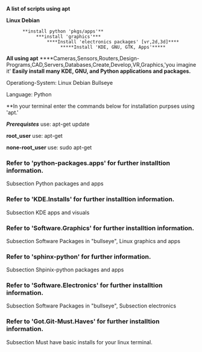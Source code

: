 **A list of scripts using apt** 

 **Linux Debian**
     
          **install python 'pkgs/apps'**
               ***install 'graphics'***
                   ****Install 'electronics packages' [vr,2d,3d]****
                        *****Install 'KDE, GNU, GTK, Apps'*****
      
      
 **All using apt**
****Cameras,Sensors,Routers,Design-Programs,CAD,Servers,Databases,Create,Develop,VR,Graphics,'you imagine it'
**Easily install many KDE, GNU, and Python applications and packages.**


Operationg-System: 
   Linux Debian Bullseye
   
Language: 
   Python


**In your terminal enter the commands below for installation purpses using 'apt.'
 
 
 ***Prerequistes***
    use:
      apt-get update

**root_user**
    use:
      apt-get
 
**none-root_user**
    use:
      sudo apt-get
 

### Refer to 'python-packages.apps' for further installtion information. 
Subsection Python packages and apps
### Refer to 'KDE.Installs' for further installtion information.
Subsection KDE apps and visuals
### Refer to 'Software.Graphics' for further installtion information.
Subsection Software Packages in "bullseye", Linux graphics and apps
### Refer to 'sphinx-python' for further information.
Subsection Shpinix-python packages and apps
### Refer to 'Software.Electronics' for further installtion information.
Subsection Software Packages in "bullseye", Subsection electronics
### Refer to 'Got.Git-Must.Haves' for further installtion information.
Subsection Must have basic installs for your linux terminal.
